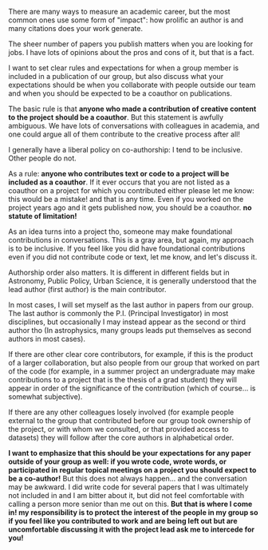 There are many ways to measure an academic career, but the most common ones use some form of "impact": how prolific an author is and many citations does your work generate. 

The sheer number of papers you publish matters when you are looking for jobs. I have lots of opinions about the pros and cons of it, but that is a fact. 

I want to set clear rules and expectations for when a group member is included in a publication of our group, but also discuss what your expectations should be when you collaborate with people outside our team and when you should be expected to be a coauthor on publications. 

The basic rule is that **anyone who made a contribution of creative content to the project should be a coauthor**. But this statement is awfully ambiguous. We have lots of conversations with colleagues in academia, and one could argue all of them contribute to the creative process after all!


I generally have a liberal policy on co-authorship: I tend to be inclusive. Other people do not.

As a rule: **anyone who contributes text or code to a project will be included as a coauthor**. If it ever occurs that you are not listed as a coauthor on a project for which you contributed either please let me know: this would be a mistake! and that is any time. Even if you worked on the project years ago and it gets published now, you should be a coauthor. **no statute of limitation!**

As an idea turns into a project tho, someone may make foundational contributions in conversations. This is a gray area, but again, my approach is to be inclusive. If you feel like you did have foundational contributions even if you did not contribute code or text, let me know, and let's discuss it. 

Authorship order also matters. It is different in different fields but in Astronomy, Public Policy, Urban Science, it is generally understood that the lead author (first author) is the main contributor. 

In most cases, I will set myself as the last author in papers from our group. The last author is commonly the P.I. (Principal Investigator) in most disciplines, but occasionally I may instead appear as the second or third author tho (In astrophysics, many groups leads put themselves as second authors in most cases). 

If there are other clear core contributors, for example, if this is the product of a larger collaboration, but also people from our group that worked on part of the code (for example, in a summer project an undergraduate may make contributions to a project that is the thesis of a grad student) they will appear in order of the significance of the contribution (which of course... is somewhat subjective). 

If there are any other colleagues losely involved (for example people external to the group that contributed before our group took ownership of the project, or with whom we consulted, or that provided access to datasets) they will follow after the core authors in alphabetical order. 

**I want to emphasize that this should be your expectations for any paper outside of your group as well: if you wrote code, wrote words, or participated in regular topical meetings on a project you should expect to be a co-author!** But this does not always happen... and the conversation may be awkward. I did write code for several papers that I was ultimately not included in and I am bitter about it, but did not feel comfortable with calling a person more senior than me out on this. **But that is where I come in! my responsibility is to protect the interest of the people in my group so if you feel like you contributed to work and are being left out but are uncomfortable discussing it with the project lead ask me to intercede for you!**



